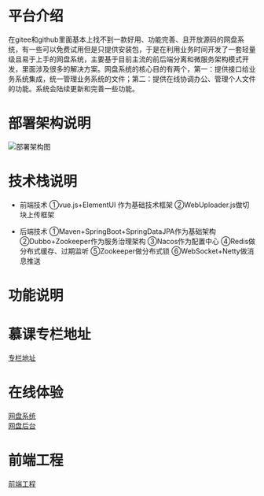 # 平台介绍
在gitee和github里面基本上找不到一款好用、功能完善、且开放源码的网盘系统，有一些可以免费试用但是只提供安装包，于是在利用业务时间开发了一套轻量级且易于上手的网盘系统，主要基于目前主流的前后端分离和微服务架构模式开发，里面涉及很多的解决方案。网盘系统的核心目的有两个，第一：提供接口给业务系统集成，统一管理业务系统的文件；第二：提供在线协调办公、管理个人文件的功能。系统会陆续更新和完善一些功能。

# 部署架构说明
![部署架构图](https://images.gitee.com/uploads/images/2020/0406/130302_b4f9bd1f_798389.png "部署架构.png")

# 技术栈说明
* 前端技术
①vue.js+ElementUI 作为基础技术框架
②WebUploader.js做切块上传框架

* 后端技术
①Maven+SpringBoot+SpringDataJPA作为基础架构
②Dubbo+Zookeeper作为服务治理架构
③Nacos作为配置中心
④Redis做分布式缓存、过期监听
⑤Zookeeper做分布式锁
⑥WebSocket+Netty做消息推送

# 功能说明



# 慕课专栏地址
[专栏地址](http://106.15.248.223/disk)


# 在线体验
[网盘系统](http://106.15.248.223/disk)
<br/>
[网盘后台](http://106.15.248.223/disk-manage)

# 前端工程
[前端工程](http://106.15.248.223/disk)

